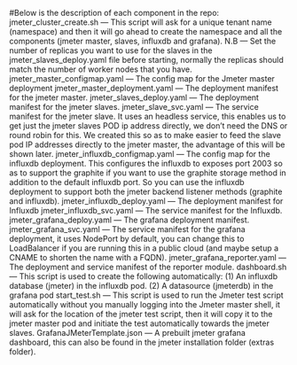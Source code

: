 #Below is the description of each component in the repo:
jmeter_cluster_create.sh — This script will ask for a unique tenant name (namespace) and then it will go ahead to create the namespace and all the components (jmeter master, slaves, influxdb and grafana).
N.B — Set the number of replicas you want to use for the slaves in the jmeter_slaves_deploy.yaml file before starting, normally the replicas should match the number of worker nodes that you have.
jmeter_master_configmap.yaml — The config map for the Jmeter master deployment
jmeter_master_deployment.yaml — The deployment manifest for the jmeter master.
jmeter_slaves_deploy.yaml — The deployment manifest for the jmeter slaves.
jmeter_slave_svc.yaml — The service manifest for the jmeter slave. It uses an headless service, this enables us to get just the jmeter slaves POD ip address directly, we don’t need the DNS or round robin for this. We created this so as to make easier to feed the slave pod IP addresses directly to the jmeter master, the advantage of this will be shown later.
jmeter_influxdb_configmap.yaml — The config map for the influxdb deployment. This configures the influxdb to exposes port 2003 so as to support the graphite if you want to use the graphite storage method in addition to the default influxdb port. So you can use the influxdb deployment to support both the jmeter backend listener methods (graphite and influxdb).
jmeter_influxdb_deploy.yaml — The deployment manifest for Influxdb
jmeter_influxdb_svc.yaml — The service manifest for the Influxdb.
jmeter_grafana_deploy.yaml — The grafana deployment manifest.
jmeter_grafana_svc.yaml — The service manifest for the grafana deployment, it uses NodePort by default, you can change this to LoadBalancer if you are running this in a public cloud (and maybe setup a CNAME to shorten the name with a FQDN).
jmeter_grafana_reporter.yaml — The deployment and service manifest of the reporter module.
dashboard.sh — This script is used to create the following automatically: (1) An influxdb database (jmeter) in the influxdb pod. (2) A datasource (jmeterdb) in the grafana pod
start_test.sh — This script is used to run the Jmeter test script automatically without you manually logging into the Jmeter master shell, it will ask for the location of the jmeter test script, then it will copy it to the jmeter master pod and initiate the test automatically towards the jmeter slaves.
GrafanaJMeterTemplate.json — A prebuilt jmeter grafana dashboard, this can also be found in the jmeter installation folder (extras folder).
